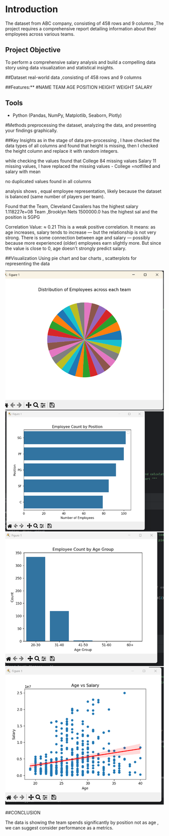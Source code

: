 # Introduction
The dataset from ABC company, consisting of 458 rows and 9 columns ,The project requires a comprehensive
report detailing information about their employees across various teams.

## Project Objective
To perform a comprehensive salary analysis and build a compelling data story using data visualization and statistical insights.

##Dataset
real-world data ,consisting of 458 rows and 9 columns

##Features:**
#NAME
TEAM
AGE
POSITION
HEIGHT
WEIGHT
SALARY
##  Tools

- Python (Pandas, NumPy, Matplotlib, Seaborn, Plotly)

#Methods
preprocessing the dataset, analyzing the data, and presenting your
findings graphically.

##Key Insights
as in the stage of data pre-processing , I have checked the data types of all columns and found that height is missing, then I checked the height column and replace it with random integers.

while checking the values found that 
College    84 missing values
Salary     11 missing values, I have replaced the missing values - College =notfilled and salary with mean

no duplicated values found in all columns

analysis shows , equal employee representation, likely because the dataset is balanced (same number of players per team).

Found that the  Team, Cleveland Cavaliers  has the highest salary  1.118227e+08 
Team  ,Brooklyn Nets  1500000.0   has the highest sal and the position is  SGPG

Correlation Value: ≈ 0.21
This is a weak positive correlation.
It means: as age increases, salary tends to increase — but the relationship is not very strong.
There is some connection between age and salary — possibly because more experienced (older) employees earn slightly more.
But since the value is close to 0, age doesn't strongly predict salary.

##Visualization
Using pie chart and bar charts , scatterplots for representing the data


![img.png](img.png)
![img_1.png](img_1.png)
![img_2.png](img_2.png)
![img_3.png](img_3.png)

















##CONCLUSION

The data is showing the team spends significantly by position not as age , we can suggest consider performance as a metrics.


